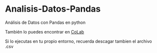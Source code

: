# Analisis-Datos-Pandas
Análisis de Datos con Pandas en python

También lo puedes encontrar en [CoLab](https://colab.research.google.com/drive/1xdMxiQAQaIgOZyfHp2fPQEAi0Nd12-Et)

Si lo ejecutas en tu propio entorno, recuerda descagar tambien el archivo .csv
